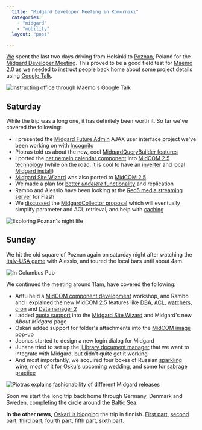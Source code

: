 ```yaml
---
  title: "Midgard Developer Meeting in Komorniki"
  categories: 
    - "midgard"
    - "mobility"
  layout: "post"

---
```

[We][1] spent the last two days driving from Helsinki to [Poznan][3], Poland for the [Midgard Developer Meeting][2]. This proved to be a good field test for [Maemo 2.0][14] as we needed to instruct people back home about some project details using [Google Talk][15].

![Instructing office through Maemo's Google Talk](https://d2vqpl3tx84ay5.cloudfront.net/Arttu_using_770.jpg)

## Saturday

While the trip was a long one, it has definitely been worth it. So far we've covered the following:

* I presented the [Midgard Future Admin][5] AJAX user interface project we've been working on with [Incognito][4]
* Piotras told us about the new, cool [MidgardQueryBuilder features][6]
* I ported the [net.nemein.calendar component][7] into [MidCOM 2.5 technology][8] (while on the road, it is cool to have an [inverter][20] and [local Midgard install][19])
* [Midgard Site Wizard][9] was also ported to [MidCOM 2.5][8]
* We made a plan for [better _undelete_ functionality][10] and replication
* Rambo and Alessio have been looking at the [Red5 media streaming server][13] for Flash
* We [discussed][31] the [MidgardCollector proposal][32] which will eventually simplify parameter and ACL retrieval, and help with [caching][33]

![Exploring Poznan's night life](https://d2vqpl3tx84ay5.cloudfront.net/Poznan_old_town.jpg)

## Sunday

We hit the old square of Poznan again on saturday night after watching the [Italy-USA game][21] with Alessio, and toured the local bars until about 4am.

![In Columbus Pub](https://d2vqpl3tx84ay5.cloudfront.net/Basement_of_Columbus_pub_Poznan.jpg)

We continued the meeting around 11am, have covered the following:

* Arttu held a [MidCOM component development][11] workshop, and Rambo and I explained the new MidCOM 2.5 features like [DBA][35], [ACL][34], [watchers][36], [cron][37] and [Datamanager 2][38]
* I added [quota support][22] into the [Midgard Site Wizard][9] and Midgard's new _About Midgard_ page
* Oskari added support for folder's attachments into the [MidCOM image pop-up][24]
* Joonas started to design a new login dialog for Midgard
* Juhana tried to set up the [jLibrary document manager][25] that we want to integrate with Midgard, but didn't quite get it working
* And most importantly, we acquired four boxes of Russian [sparkling wine][29], most of it for Osku's upcoming wedding, and some for [sabrage practice][30]

![Piotras explains fashionability of different Midgard releases](https://d2vqpl3tx84ay5.cloudfront.net/Piotras_explains_Midgard_fashionability.jpg)

Soon we start the long trip back home through Germany, Denmark and Sweden, completing the circle around the [Baltic Sea][23].

__In the other news,__ [Oskari is blogging][16] the trip in finnish. [First part][17], [second part][18], [third part][26], [fourth part][27], [fifth part][28], [sixth part][39].

[1]: http://www.nemein.com/en/
[2]: http://www.midgard-project.org/community/events/e4f69dcc5fa78db88a9396a8f300dbad.html
[3]: http://en.wikipedia.org/wiki/Poznan
[4]: http://www.incognito.fi/
[5]: http://www.kaktus.cc/weblog/midcom-ajax-user-interface.html
[6]: http://www.kaktus.cc/weblog/new-midgardquerybuilder-features.html
[7]: http://pear.midcom-project.org/index.php?package=net_nemein_calendar&release=1.0.1&downloads
[8]: http://www.midgard-project.org/documentation/midcom-development-technical-notes/
[9]: http://www.midgard-project.org/documentation/midgard-admin-sitewizard/
[10]: http://www.midgard-project.org/development/mrfc/0030.html
[11]: http://www.midgard-project.org/documentation/midcom-component-development/
[12]: http://www.kaktus.cc/weblog/midgard-developer-meeting.html
[13]: http://osflash.org/red5
[14]: http://bergie.iki.fi/blog/internet-tablet-os-2006-beta-is-out/
[15]: http://www.google.com/talk/
[16]: http://www.affronter.com/
[17]: http://www.affronter.com/blog_comment.asp?entry=83
[18]: http://www.affronter.com/blog_comment.asp?entry=84
[19]: http://bergie.iki.fi/blog/midgard-for-mac/
[20]: http://en.wikipedia.org/wiki/Inverter_%28electrical%29
[21]: http://en.wikipedia.org/wiki/2006_FIFA_World_Cup#Group_E
[22]: http://www.midgard-project.org/documentation/concepts-quota/
[23]: http://en.wikipedia.org/wiki/Baltic_Sea
[24]: http://pear.midcom-project.org/index.php?package=midcom_helper_imagepopup
[25]: http://jlibrary.sourceforge.net/
[26]: http://www.affronter.com/blog_comment.asp?entry=85
[27]: http://www.affronter.com/blog_comment.asp?entry=86
[28]: http://www.affronter.com/blog_comment.asp?entry=87
[29]: http://en.wikipedia.org/wiki/Sparkling_wine
[30]: http://www.bergie.iki.fi/moblog/2006-06-03-1149357902
[31]: http://www.kaktus.cc/weblog/midgard-collector.html
[32]: http://www.midgard-project.org/development/mrfc/0029.html
[33]: http://www.midgard-project.org/development/mrfc/0031.html
[34]: http://www.nathan-syntronics.de/midgard/midcom/midcom-2_6/acl-tutorial.html
[35]: http://www.nathan-syntronics.de/midgard/midcom/midcom-2_6/db-api.html
[36]: http://www.bergie.iki.fi/blog/midcom-and-content-update-notifications/
[37]: http://www.midgard-project.org/api-docs/midcom/dev/midcom.services/midcom_services_cron.html
[38]: http://www.midgard-project.org/documentation/midcom-2-5-datamanger-rewrite/
[39]: http://www.affronter.com/blog_comment.asp?entry=88
